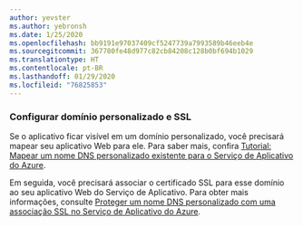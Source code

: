```yaml
---
author: yevster
ms.author: yebronsh
ms.date: 1/25/2020
ms.openlocfilehash: bb9191e97037409cf5247739a7993589b46eeb4e
ms.sourcegitcommit: 367780fe48d977c82cb84208c128b0bf694b1029
ms.translationtype: HT
ms.contentlocale: pt-BR
ms.lasthandoff: 01/29/2020
ms.locfileid: "76825853"
---
```

### <a name="configure-custom-domain-and-ssl"></a>Configurar domínio personalizado e SSL

Se o aplicativo ficar visível em um domínio personalizado, você precisará mapear seu aplicativo Web para ele. Para saber mais, confira [Tutorial: Mapear um nome DNS personalizado existente para o Serviço de Aplicativo do Azure](/azure/app-service/app-service-web-tutorial-custom-domain).

Em seguida, você precisará associar o certificado SSL para esse domínio ao seu aplicativo Web do Serviço de Aplicativo. Para obter mais informações, consulte [Proteger um nome DNS personalizado com uma associação SSL no Serviço de Aplicativo do Azure](/azure/app-service/app-service-web-tutorial-custom-ssl).
